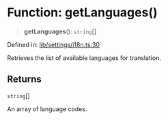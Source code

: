 # Function: getLanguages()

> **getLanguages**(): `string`[]

Defined in: [lib/settings/i18n.ts:30](https://github.com/aldesgroup/goaldn/blob/6a7943d02984b1a6b41d76a3a483a1484b644076/lib/settings/i18n.ts#L30)

Retrieves the list of available languages for translation.

## Returns

`string`[]

An array of language codes.
